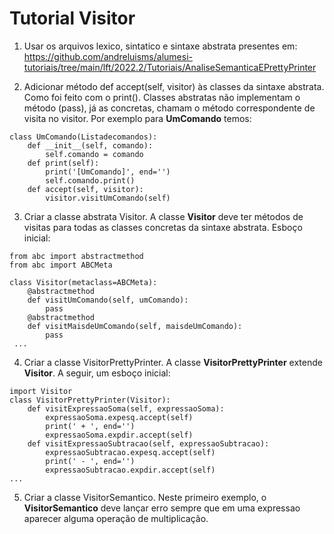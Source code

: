 # Tutorial Visitor
1. Usar os arquivos lexico, sintatico e sintaxe abstrata presentes em: https://github.com/andreluisms/alumesi-tutoriais/tree/main/lft/2022.2/Tutoriais/AnaliseSemanticaEPrettyPrinter

2. Adicionar método def accept(self, visitor) às classes da sintaxe abstrata. Como foi feito com o print(). Classes abstratas não implementam o método (pass), já as concretas, chamam o método correspondente de visita no visitor. 
Por exemplo para **UmComando** temos:
```
class UmComando(Listadecomandos):
    def __init__(self, comando):
        self.comando = comando
    def print(self):
        print('[UmComando]', end='')
        self.comando.print()
    def accept(self, visitor):
        visitor.visitUmComando(self)
```

3. Criar a classe abstrata Visitor. A classe **Visitor** deve ter métodos de visitas para todas as classes concretas da sintaxe abstrata.
Esboço inicial:
```
from abc import abstractmethod
from abc import ABCMeta

class Visitor(metaclass=ABCMeta):
    @abstractmethod
    def visitUmComando(self, umComando):
        pass
    @abstractmethod
    def visitMaisdeUmComando(self, maisdeUmComando):
        pass
 ...
```

4. Criar a classe VisitorPrettyPrinter. A classe **VisitorPrettyPrinter** extende **Visitor**. A seguir, um esboço inicial:
```
import Visitor
class VisitorPrettyPrinter(Visitor):
    def visitExpressaoSoma(self, expressaoSoma):
        expressaoSoma.expesq.accept(self)
        print(' + ', end='')
        expressaoSoma.expdir.accept(self)
    def visitExpressaoSubtracao(self, expressaoSubtracao):
        expressaoSubtracao.expesq.accept(self)
        print(' - ', end='')
        expressaoSubtracao.expdir.accept(self)
...
```

5. Criar a classe VisitorSemantico. Neste primeiro exemplo, o **VisitorSemantico** deve lançar erro sempre que em uma expressao aparecer alguma operação de multiplicação. 
